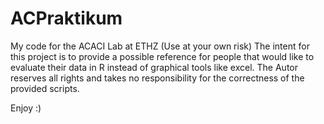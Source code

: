 # ACPraktikum
My code for the ACACI Lab at ETHZ (Use at your own risk)
The intent for this project is to provide a possible reference for people that would like to evaluate their data in R instead of graphical tools like excel.
The Autor reserves all rights and takes no responsibility for the correctness of the provided scripts.

Enjoy :)
